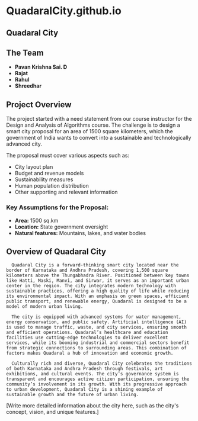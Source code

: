 # QuadaralCity.github.io

## Quadaral City

## The Team

- **Pavan Krishna Sai. D**
- **Rajat**
- **Rahul**
- **Shreedhar**

## Project Overview

The project started with a need statement from our course instructor for the Design and Analysis of Algorithms course. The challenge is to design a smart city proposal for an area of 1500 square kilometers, which the government of India wants to convert into a sustainable and technologically advanced city.

The proposal must cover various aspects such as:

- City layout plan
- Budget and revenue models
- Sustainability measures
- Human population distribution
- Other supporting and relevant information

### Key Assumptions for the Proposal:

- **Area:** 1500 sq.km
- **Location:** State government oversight
- **Natural features:** Mountains, lakes, and water bodies

## Overview of Quadaral City

      Quadaral City is a forward-thinking smart city located near the border of Karnataka and Andhra Pradesh, covering 1,500 square kilometers above the Thungabhadra River. Positioned between key towns like Hatti, Maski, Manvi, and Sirwar, it serves as an important urban center in the region. The city integrates modern technology with sustainable practices, offering a high quality of life while reducing its environmental impact. With an emphasis on green spaces, efficient public transport, and renewable energy, Quadaral is designed to be a model of modern urban living.

      The city is equipped with advanced systems for water management, energy conservation, and public safety. Artificial intelligence (AI) is used to manage traffic, waste, and city services, ensuring smooth and efficient operations. Quadaral’s healthcare and education facilities use cutting-edge technologies to deliver excellent services, while its booming industrial and commercial sectors benefit from strategic connections to surrounding areas. This combination of factors makes Quadaral a hub of innovation and economic growth.

      Culturally rich and diverse, Quadaral City celebrates the traditions of both Karnataka and Andhra Pradesh through festivals, art exhibitions, and cultural events. The city’s governance system is transparent and encourages active citizen participation, ensuring the community’s involvement in its growth. With its progressive approach to urban development, Quadaral City is a shining example of sustainable growth and the future of urban living.




[Write more detailed information about the city here, such as the city's concept, vision, and unique features.]

